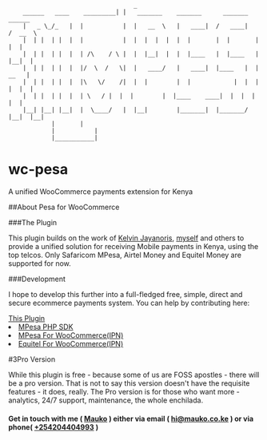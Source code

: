                                        _
		______   ____    _________| |   _______	   _______      _______	   ______
		|   _ \_/_   | 	|           |  |   __  \   |   ____|  /   ____|   /  __  \
		|  | |  | |  | 	|           |  |  |  |  |  |  |       |  |       |  |  |
		|  | |  | |  | 	| /\	/ \ |  |  |__|  |  |  |____   |  |____   |  |__|  |
		|  | |  | |  | 	|/  \  /   \|  |   ____/   |   ____|  |____   |  |   __   |
		|  | |  | |  | 	|\   \/	   /|  |  |        |  |            |  |  |  |  |  |
		|  | |  | |  | 	| \	  / |  |  |        |  |____    ____|  |  |  |  |  |
		|__| |__| |__|	|  \____/   |  |__|        |_______|  |_______/  |__|  |__|
				|	    |
				|           |
				|___________|
						
# wc-pesa
A unified WooCommerce payments extension for Kenya

##About Pesa for WooCommerce

###The Plugin
<p>This plugin builds on the work of <a href="https://github.com/moshthepitt/woocommerce-lipa-na-mpesa">Kelvin Jayanoris</a>, <a href="https://github.com/ModoPesa/wc-mpesa">myself</a> and others to provide a unified solution for receiving Mobile payments in Kenya, using the top telcos. Only Safaricom MPesa, Airtel Money and Equitel Money are supported for now.</p>

###Development
<p>I hope to develop this further into a full-fledged free, simple, direct and secure ecommerce payments system. You can help by contributing here:</p>
<a href="https://github.com/ModoPesa/wc-pesa">This Plugin</a></li>
<li><a href="https://github.com/ModoPesa/mpesa-php">MPesa PHP SDK</a></li>
<li><a href="https://github.com/ModoPesa/wc-mpesa">MPesa For WooCommerce(IPN)</a></li>
<li><a href="https://github.com/ModoPesa/wc-equitel">Equitel For WooCommerce(IPN)</a></li>

#3Pro Version
<p>While this plugin is free - because some of us are FOSS apostles - there will be a pro version. That is not to say this version doesn't have the requisite features - it does, really. The Pro version is for those who want more - analytics, 24/7 support, maintenance, the whole enchilada.</p>

<h4>Get in touch with me ( <a href="https://mauko.co.ke/">Mauko</a> ) either via email ( <a href="mail-to:hi@mauko.co.ke">hi@mauko.co.ke</a> ) or via phone( <a href="tel:+254204404993">+254204404993</a> )</h4>
